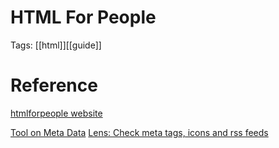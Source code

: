 # HTML For People

Tags: [[html]][[guide]]

# Reference

[htmlforpeople website](https://htmlforpeople.com/intro)

[Tool on Meta Data](https://w3speedup.com/tools/extract-metadata-from-websites/)
[Lens: Check meta tags, icons and rss feeds](https://lens.rknight.me)